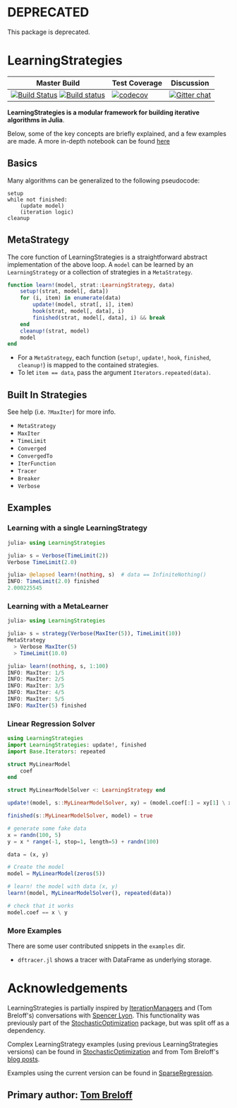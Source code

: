 # DEPRECATED

This package is deprecated.

# LearningStrategies
| Master Build | Test Coverage | Discussion |
|--------------|---------------|------------|
| [![Build Status](https://travis-ci.org/JuliaML/LearningStrategies.jl.svg?branch=master)](https://travis-ci.org/JuliaML/LearningStrategies.jl) [![Build status](https://ci.appveyor.com/api/projects/status/ev39pu54fh4x2utl?svg=true)](https://ci.appveyor.com/project/joshday/learningstrategies-jl) | [![codecov](https://codecov.io/gh/JuliaML/LearningStrategies.jl/branch/master/graph/badge.svg)](https://codecov.io/gh/JuliaML/LearningStrategies.jl) | [![Gitter chat](https://badges.gitter.im/JuliaML/chat.svg)](https://gitter.im/JuliaML/chat) |

**LearningStrategies is a modular framework for building iterative algorithms in Julia**.

Below, some of the key concepts are briefly explained, and a few examples are made. A more in-depth notebook can be found [here](http://nbviewer.jupyter.org/github/dominusmi/warwick-rsg/blob/master/Educational/LearningStrategies.ipynb)

## Basics

Many algorithms can be generalized to the following pseudocode:

```
setup
while not finished:
    (update model)
    (iteration logic)
cleanup
```

## MetaStrategy
The core function of LearningStrategies is a straightforward abstract implementation
of the above loop.  A `model` can be learned by an `LearningStrategy` or a collection of
strategies in a `MetaStrategy`.

```julia
function learn!(model, strat::LearningStrategy, data)
    setup!(strat, model[, data])
    for (i, item) in enumerate(data)
        update!(model, strat[, i], item)
        hook(strat, model[, data], i)
        finished(strat, model[, data], i) && break
    end
    cleanup!(strat, model)
    model
end
```

- For a `MetaStrategy`, each function (`setup!`, `update!`, `hook`, `finished`, `cleanup!`) is mapped to the contained strategies.
- To let `item == data`, pass the argument `Iterators.repeated(data)`.

## Built In Strategies

See help (i.e. `?MaxIter`) for more info.

- `MetaStrategy`
- `MaxIter`
- `TimeLimit`
- `Converged`
- `ConvergedTo`
- `IterFunction`
- `Tracer`
- `Breaker`
- `Verbose`

## Examples

### Learning with a single LearningStrategy

```julia
julia> using LearningStrategies

julia> s = Verbose(TimeLimit(2))
Verbose TimeLimit(2.0)

julia> @elapsed learn!(nothing, s)  # data == InfiniteNothing()
INFO: TimeLimit(2.0) finished
2.000225545
```

### Learning with a MetaLearner

```julia
julia> using LearningStrategies

julia> s = strategy(Verbose(MaxIter(5)), TimeLimit(10))
MetaStrategy
  > Verbose MaxIter(5)
  > TimeLimit(10.0)

julia> learn!(nothing, s, 1:100)
INFO: MaxIter: 1/5
INFO: MaxIter: 2/5
INFO: MaxIter: 3/5
INFO: MaxIter: 4/5
INFO: MaxIter: 5/5
INFO: MaxIter(5) finished
```

### Linear Regression Solver

```julia
using LearningStrategies
import LearningStrategies: update!, finished
import Base.Iterators: repeated

struct MyLinearModel
    coef
end

struct MyLinearModelSolver <: LearningStrategy end

update!(model, s::MyLinearModelSolver, xy) = (model.coef[:] = xy[1] \ xy[2])

finished(s::MyLinearModelSolver, model) = true

# generate some fake data
x = randn(100, 5)
y = x * range(-1, stop=1, length=5) + randn(100)

data = (x, y)

# Create the model
model = MyLinearModel(zeros(5))

# learn! the model with data (x, y)
learn!(model, MyLinearModelSolver(), repeated(data))

# check that it works
model.coef == x \ y
```

### More Examples

There are some user contributed snippets in the `examples` dir.

- `dftracer.jl` shows a tracer with DataFrame as underlying storage.


# Acknowledgements
LearningStrategies is partially inspired by [IterationManagers](https://github.com/sglyon/IterationManagers.jl) and (Tom Breloff's) conversations with [Spencer Lyon](https://github.com/sglyon).  This functionality was previously part of the [StochasticOptimization](https://github.com/JuliaML/StochasticOptimization.jl) package, but was split off as a dependency.

Complex LearningStrategy examples (using previous LearningStrategies versions) can be found in [StochasticOptimization](https://github.com/JuliaML/StochasticOptimization.jl) and from Tom Breloff's [blog posts](http://www.breloff.com/JuliaML-and-Plots/).

Examples using the current version can be found in [SparseRegression](https://github.com/joshday/SparseRegression.jl).

## Primary author: [Tom Breloff](https://github.com/tbreloff)
